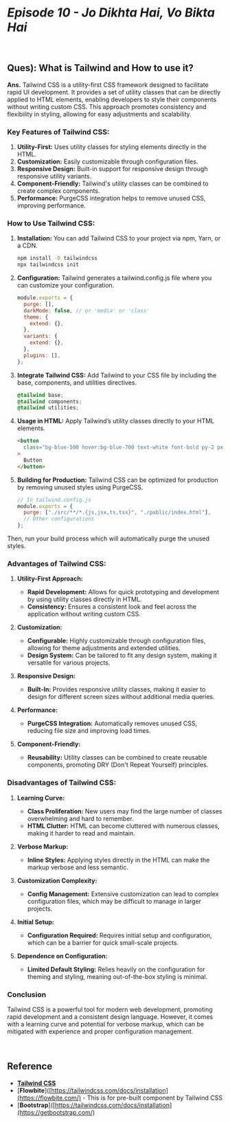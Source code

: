 # _Episode 10 - Jo Dikhta Hai, Vo Bikta Hai_

<br/>

## Ques): What is Tailwind and How to use it?

**Ans.** Tailwind CSS is a utility-first CSS framework designed to facilitate rapid UI development. It provides a set of utility classes that can be directly applied to HTML elements, enabling developers to style their components without writing custom CSS. This approach promotes consistency and flexibility in styling, allowing for easy adjustments and scalability.

### Key Features of Tailwind CSS:

1. **Utility-First:** Uses utility classes for styling elements directly in the HTML.
2. **Customization:** Easily customizable through configuration files.
3. **Responsive Design:** Built-in support for responsive design through responsive utility variants.
4. **Component-Friendly:** Tailwind's utility classes can be combined to create complex components.
5. **Performance:** PurgeCSS integration helps to remove unused CSS, improving performance.

### How to Use Tailwind CSS:

1. **Installation:**
   You can add Tailwind CSS to your project via npm, Yarn, or a CDN.

   ```sh
   npm install -D tailwindcss
   npx tailwindcss init
   ```

2. **Configuration:**
   Tailwind generates a tailwind.config.js file where you can customize your configuration.

   ```js
   module.exports = {
     purge: [],
     darkMode: false, // or 'media' or 'class'
     theme: {
       extend: {},
     },
     variants: {
       extend: {},
     },
     plugins: [],
   };
   ```

3. **Integrate Tailwind CSS:**
   Add Tailwind to your CSS file by including the base, components, and utilities directives.

   ```css
   @tailwind base;
   @tailwind components;
   @tailwind utilities;
   ```

4. **Usage in HTML:**
   Apply Tailwind’s utility classes directly to your HTML elements.

   ```html
   <button
     class="bg-blue-500 hover:bg-blue-700 text-white font-bold py-2 px-4 rounded"
   >
     Button
   </button>
   ```

5. **Building for Production:**
   Tailwind CSS can be optimized for production by removing unused styles using PurgeCSS.

   ```js
   // In tailwind.config.js
   module.exports = {
     purge: ["./src/**/*.{js,jsx,ts,tsx}", "./public/index.html"],
     // Other configurations
   };
   ```

Then, run your build process which will automatically purge the unused styles.

### Advantages of Tailwind CSS:

1. **Utility-First Approach:**

   - **Rapid Development:** Allows for quick prototyping and development by using utility classes directly in HTML.
   - **Consistency:** Ensures a consistent look and feel across the application without writing custom CSS.

2. **Customization:**

   - **Configurable:** Highly customizable through configuration files, allowing for theme adjustments and extended utilities.
   - **Design System:** Can be tailored to fit any design system, making it versatile for various projects.

3. **Responsive Design:**

   - **Built-In:** Provides responsive utility classes, making it easier to design for different screen sizes without additional media queries.

4. **Performance:**

   - **PurgeCSS Integration:** Automatically removes unused CSS, reducing file size and improving load times.

5. **Component-Friendly:**
   - **Reusability:** Utility classes can be combined to create reusable components, promoting DRY (Don't Repeat Yourself) principles.

### Disadvantages of Tailwind CSS:

1. **Learning Curve:**

   - **Class Proliferation:** New users may find the large number of classes overwhelming and hard to remember.
   - **HTML Clutter:** HTML can become cluttered with numerous classes, making it harder to read and maintain.

2. **Verbose Markup:**

   - **Inline Styles:** Applying styles directly in the HTML can make the markup verbose and less semantic.

3. **Customization Complexity:**

   - **Config Management:** Extensive customization can lead to complex configuration files, which may be difficult to manage in larger projects.

4. **Initial Setup:**

   - **Configuration Required:** Requires initial setup and configuration, which can be a barrier for quick small-scale projects.

5. **Dependence on Configuration:**
   - **Limited Default Styling:** Relies heavily on the configuration for theming and styling, meaning out-of-the-box styling is minimal.

### Conclusion

Tailwind CSS is a powerful tool for modern web development, promoting rapid development and a consistent design language. However, it comes with a learning curve and potential for verbose markup, which can be mitigated with experience and proper configuration management.

<br/>

## Reference

- [**Tailwind CSS**](https://tailwindcss.com/docs/installation)
- [**Flowbite**]([https://tailwindcss.com/docs/installation](https://flowbite.com/) - This is for pre-built component by Tailwind CSS
- [**Bootstrap**]([https://tailwindcss.com/docs/installation](https://getbootstrap.com/)
